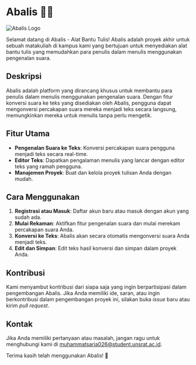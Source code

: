 # Abalis 🎤📝

![Abalis Logo](/path/to/abalis_logo.png)

Selamat datang di Abalis - Alat Bantu Tulis! Abalis adalah proyek akhir untuk sebuah matakuliah di kampus kami yang bertujuan untuk menyediakan alat bantu tulis yang memudahkan para penulis dalam menulis menggunakan pengenalan suara.

## Deskripsi

Abalis adalah platform yang dirancang khusus untuk membantu para penulis dalam menulis menggunakan pengenalan suara. Dengan fitur konversi suara ke teks yang disediakan oleh Abalis, pengguna dapat mengonversi percakapan suara mereka menjadi teks secara langsung, memungkinkan mereka untuk menulis tanpa perlu mengetik.

## Fitur Utama

- **Pengenalan Suara ke Teks**: Konversi percakapan suara pengguna menjadi teks secara real-time.
- **Editor Teks**: Dapatkan pengalaman menulis yang lancar dengan editor teks yang ramah pengguna.
- **Manajemen Proyek**: Buat dan kelola proyek tulisan Anda dengan mudah.

## Cara Menggunakan

1. **Registrasi atau Masuk**: Daftar akun baru atau masuk dengan akun yang sudah ada.
2. **Mulai Rekaman**: Aktifkan fitur pengenalan suara dan mulai merekam percakapan suara Anda.
3. **Konversi ke Teks**: Abalis akan secara otomatis mengonversi suara Anda menjadi teks.
4. **Edit dan Simpan**: Edit teks hasil konversi dan simpan dalam proyek Anda.

## Kontribusi

Kami menyambut kontribusi dari siapa saja yang ingin berpartisipasi dalam pengembangan Abalis. Jika Anda memiliki ide, saran, atau ingin berkontribusi dalam pengembangan proyek ini, silakan buka _issue_ baru atau kirim _pull request_.

## Kontak

Jika Anda memiliki pertanyaan atau masalah, jangan ragu untuk menghubungi kami di [muhammatsaria026@student.unsrat.ac.id](mailto:muhammatsaria026@student.unsrat.ac.id).

Terima kasih telah menggunakan Abalis! 🚀
